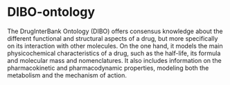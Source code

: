 # DIBO-ontology
The DrugInterBank Ontology (DIBO) offers consensus knowledge about the different functional and structural aspects of a drug, but more specifically on its interaction with other molecules. On the one hand, it models the main physicochemical characteristics of a drug, such as the half-life, its formula and molecular mass and nomenclatures. It also includes information on the pharmacokinetic and pharmacodynamic properties, modeling both the metabolism and the mechanism of action.
